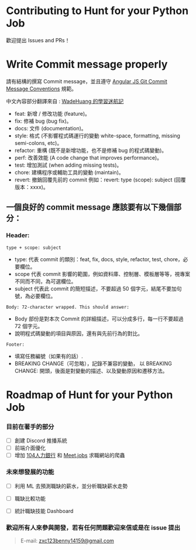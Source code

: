 # Contributing to Hunt for your Python Job

歡迎提出 Issues and PRs！


# Write Commit message properly

請有結構的撰寫 Commit message，並且遵守 [Angular JS Git Commit Message Conventions](https://docs.google.com/document/d/1QrDFcIiPjSLDn3EL15IJygNPiHORgU1_OOAqWjiDU5Y/edit#heading=h.greljkmo14y0) 規範。

中文內容部分翻譯來自 : [WadeHuang 的學習迷航記](https://wadehuanglearning.blogspot.com/2019/05/commit-commit-commit-why-what-commit.html)

- feat: 新增 / 修改功能 (feature)。
- fix: 修補 bug (bug fix)。
- docs: 文件 (documentation)。
- style: 格式 (不影響程式碼運行的變動 white-space, formatting, missing semi-colons, etc)。
- refactor: 重構 (既不是新增功能，也不是修補 bug 的程式碼變動)。
- perf: 改善效能 (A code change that improves performance)。
- test: 增加測試 (when adding missing tests)。
- chore: 建構程序或輔助工具的變動 (maintain)。
- revert: 撤銷回覆先前的 commit 例如：revert: type (scope): subject (回覆版本：xxxx)。


## 一個良好的 commit message 應該要有以下幾個部分：

###  Header: 
```type + scope: subject```
 - type: 代表 commit 的類別：feat, fix, docs, style, refactor, test, chore，必要欄位。
 - scope 代表 commit 影響的範圍，例如資料庫、控制層、模板層等等，視專案不同而不同，為可選欄位。
 - subject 代表此 commit 的簡短描述，不要超過 50 個字元，結尾不要加句號，為必要欄位。

```Body: 72-character wrapped. This should answer:```
 * Body 部份是對本次 Commit 的詳細描述，可以分成多行，每一行不要超過 72 個字元。
 * 說明程式碼變動的項目與原因，還有與先前行為的對比。

```Footer: ```
 - 填寫任務編號（如果有的話）.
 - BREAKING CHANGE（可忽略），記錄不兼容的變動，
   以 BREAKING CHANGE: 開頭，後面是對變動的描述、以及變動原因和遷移方法。


# Roadmap of Hunt for your Python Job

### 目前在著手的部分
- [ ] 創建 Discord 推播系統
- [ ] 前端介面優化
- [ ] 增加 [104人力銀行](https://www.104.com.tw/jobs/main/) 和 [Meet.jobs](https://meet.jobs/zh-TW) 求職網站的爬蟲

### 未來想發展的功能
- [ ] 利用 ML 去預測職缺的薪水，並分析職缺薪水走勢
- [ ] 職缺比較功能
- [ ] 統計職缺技能 Dashboard


### 歡迎所有人來參與開發，若有任何問題歡迎來信或是在 issue 提出
> E-mail: zxc123benny14159@gmail.com
